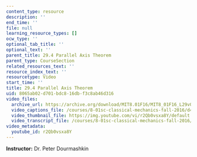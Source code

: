 ```yaml
---
content_type: resource
description: ''
end_time: ''
file: null
learning_resource_types: []
ocw_type: ''
optional_tab_title: ''
optional_text: ''
parent_title: 29.4 Parallel Axis Theorem
parent_type: CourseSection
related_resources_text: ''
resource_index_text: ''
resourcetype: Video
start_time: ''
title: 29.4 Parallel Axis Theorem
uid: 8065ab02-d701-bdc8-16db-f3c8ab46d316
video_files:
  archive_url: https://archive.org/download/MIT8.01F16/MIT8_01F16_L29v04_360p.mp4
  video_captions_file: /courses/8-01sc-classical-mechanics-fall-2016/d475d9ad214551f4818b7c5114ad5dbb_r2Qb0vsxa8Y.vtt
  video_thumbnail_file: https://img.youtube.com/vi/r2Qb0vsxa8Y/default.jpg
  video_transcript_file: /courses/8-01sc-classical-mechanics-fall-2016/89778c8f6169a20294c3bfb970a2301b_r2Qb0vsxa8Y.pdf
video_metadata:
  youtube_id: r2Qb0vsxa8Y
---
```


**Instructor:** Dr. Peter Dourmashkin